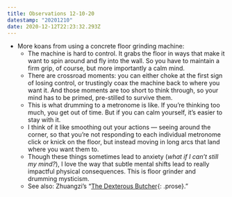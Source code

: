 ```yaml
---
title: Observations 12-10-20
datestamp: "20201210"
date: 2020-12-12T22:23:32.293Z
---
```

- More koans from using a concrete floor grinding machine:
	- The machine is hard to control. It grabs the floor in ways that make it want to spin around and fly into the wall. So you have to maintain a firm grip, of course, but more importantly a calm mind.
	- There are crossroad moments: you can either choke at the first sign of losing control, or trustingly coax the machine back to where you want it. And those moments are too short to think through, so your mind has to be primed, pre-stilled to survive them.
	- This is what drumming to a metronome is like. If you’re thinking too much, you get out of time. But if you can calm yourself, it’s easier to stay with it.
	- I think of it like smoothing out your actions — seeing around the corner, so that you’re not responding to each individual metronome click or knick on the floor, but instead moving in long arcs that land where you want them to.
	- Though these things sometimes lead to anxiety (*what if I can’t still my mind?*), I love the way that subtle mental shifts lead to really impactful physical consequences. This is floor grinder and drumming mysticism.
	- See also: Zhuangzi’s “[The Dexterous Butcher](http://www.bopsecrets.org/gateway/passages/chuang-tzu.htm){: .prose}.”